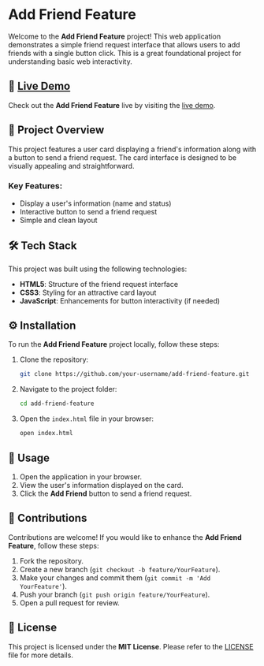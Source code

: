 # Add Friend Feature

Welcome to the **Add Friend Feature** project! This web application demonstrates a simple friend request interface that allows users to add friends with a single button click. This is a great foundational project for understanding basic web interactivity.

## 🔗 [Live Demo](https://add-friend-nu.vercel.app/)

Check out the **Add Friend Feature** live by visiting the [live demo](https://add-friend-nu.vercel.app/).

## 📖 Project Overview

This project features a user card displaying a friend's information along with a button to send a friend request. The card interface is designed to be visually appealing and straightforward.

### Key Features:
- Display a user's information (name and status)
- Interactive button to send a friend request
- Simple and clean layout

## 🛠️ Tech Stack

This project was built using the following technologies:

- **HTML5**: Structure of the friend request interface
- **CSS3**: Styling for an attractive card layout
- **JavaScript**: Enhancements for button interactivity (if needed)

## ⚙️ Installation

To run the **Add Friend Feature** project locally, follow these steps:

1. Clone the repository:
    ```bash
    git clone https://github.com/your-username/add-friend-feature.git
    ```

2. Navigate to the project folder:
    ```bash
    cd add-friend-feature
    ```

3. Open the `index.html` file in your browser:
    ```bash
    open index.html
    ```

## 🚀 Usage

1. Open the application in your browser.
2. View the user's information displayed on the card.
3. Click the **Add Friend** button to send a friend request.

## 🤝 Contributions

Contributions are welcome! If you would like to enhance the **Add Friend Feature**, follow these steps:

1. Fork the repository.
2. Create a new branch (`git checkout -b feature/YourFeature`).
3. Make your changes and commit them (`git commit -m 'Add YourFeature'`).
4. Push your branch (`git push origin feature/YourFeature`).
5. Open a pull request for review.

## 📜 License

This project is licensed under the **MIT License**. Please refer to the [LICENSE](../LICENSE) file for more details.

 